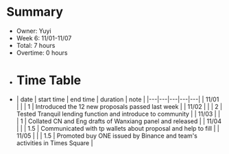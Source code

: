 # Summary
* Owner: Yuyi
* Week 6: 11/01-11/07
* Total: 7 hours
* Overtime: 0 hours
* # Time Table
* | date  | start time  | end time | duration  |  note |
|---|---|---|---|---|
| 11/01 |   |   | 1 | Introduced the 12 new proposals passed last week  |
| 11/02 |   |   | 2 | Tested Tranquil lending function and introduce to community |
| 11/03 |   |   | 1 | Collated CN and Eng drafts of Wanxiang panel and released  |
| 11/04 |   |   | 1.5 | Communicated with tp wallets about proposal and help to fill |
| 11/05 |   |   | 1.5 | Promoted buy ONE issued by Binance and team's activities in Times Square  |
